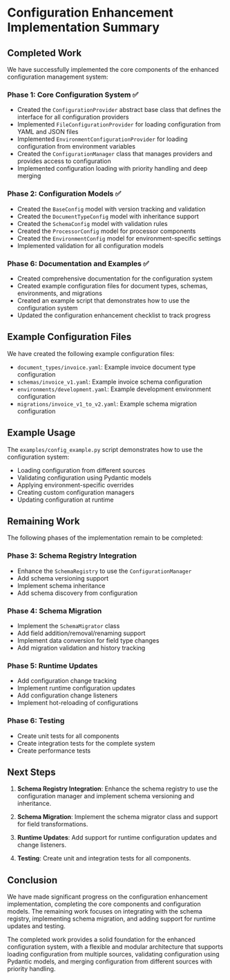 # Configuration Enhancement Implementation Summary

## Completed Work

We have successfully implemented the core components of the enhanced configuration management system:

### Phase 1: Core Configuration System ✅
- Created the `ConfigurationProvider` abstract base class that defines the interface for all configuration providers
- Implemented `FileConfigurationProvider` for loading configuration from YAML and JSON files
- Implemented `EnvironmentConfigurationProvider` for loading configuration from environment variables
- Created the `ConfigurationManager` class that manages providers and provides access to configuration
- Implemented configuration loading with priority handling and deep merging

### Phase 2: Configuration Models ✅
- Created the `BaseConfig` model with version tracking and validation
- Created the `DocumentTypeConfig` model with inheritance support
- Created the `SchemaConfig` model with validation rules
- Created the `ProcessorConfig` model for processor components
- Created the `EnvironmentConfig` model for environment-specific settings
- Implemented validation for all configuration models

### Phase 6: Documentation and Examples ✅
- Created comprehensive documentation for the configuration system
- Created example configuration files for document types, schemas, environments, and migrations
- Created an example script that demonstrates how to use the configuration system
- Updated the configuration enhancement checklist to track progress

## Example Configuration Files

We have created the following example configuration files:

- `document_types/invoice.yaml`: Example invoice document type configuration
- `schemas/invoice_v1.yaml`: Example invoice schema configuration
- `environments/development.yaml`: Example development environment configuration
- `migrations/invoice_v1_to_v2.yaml`: Example schema migration configuration

## Example Usage

The `examples/config_example.py` script demonstrates how to use the configuration system:

- Loading configuration from different sources
- Validating configuration using Pydantic models
- Applying environment-specific overrides
- Creating custom configuration managers
- Updating configuration at runtime

## Remaining Work

The following phases of the implementation remain to be completed:

### Phase 3: Schema Registry Integration
- Enhance the `SchemaRegistry` to use the `ConfigurationManager`
- Add schema versioning support
- Implement schema inheritance
- Add schema discovery from configuration

### Phase 4: Schema Migration
- Implement the `SchemaMigrator` class
- Add field addition/removal/renaming support
- Implement data conversion for field type changes
- Add migration validation and history tracking

### Phase 5: Runtime Updates
- Add configuration change tracking
- Implement runtime configuration updates
- Add configuration change listeners
- Implement hot-reloading of configurations

### Phase 6: Testing
- Create unit tests for all components
- Create integration tests for the complete system
- Create performance tests

## Next Steps

1. **Schema Registry Integration**: Enhance the schema registry to use the configuration manager and implement schema versioning and inheritance.

2. **Schema Migration**: Implement the schema migrator class and support for field transformations.

3. **Runtime Updates**: Add support for runtime configuration updates and change listeners.

4. **Testing**: Create unit and integration tests for all components.

## Conclusion

We have made significant progress on the configuration enhancement implementation, completing the core components and configuration models. The remaining work focuses on integrating with the schema registry, implementing schema migration, and adding support for runtime updates and testing.

The completed work provides a solid foundation for the enhanced configuration system, with a flexible and modular architecture that supports loading configuration from multiple sources, validating configuration using Pydantic models, and merging configuration from different sources with priority handling.
